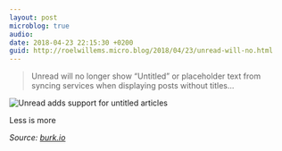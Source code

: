 ```yaml
---
layout: post
microblog: true
audio: 
date: 2018-04-23 22:15:30 +0200
guid: http://roelwillems.micro.blog/2018/04/23/unread-will-no.html
---
```

> Unread will no longer show “Untitled” or placeholder text from syncing services when displaying posts without titles...

![Unread adds support for untitled articles](https://dsh.re/c19a2)

Less is more

_Source: [burk.io](https://burk.io/2018/04/23/this-should-be.html)_
